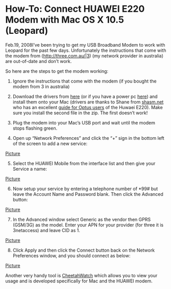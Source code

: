 # How-To: Connect HUAWEI E220 Modem with Mac OS X 10.5 (Leopard)

Feb.19, 2008I’ve been trying to get my USB Broadband Modem to work with Leopard for the past few days. Unfortunately the instructions that come with the modem from (http://three.com.au/|3) (my network provider in australia) are out-of-date and don’t work.

So here are the steps to get the modem working:

1. Ignore the instructions that come with the modem (if you bought the modem from 3 in australia)

2. Download the drivers from [here](http://www.shasam.net/downloads/huawei-usb-modem-osx-drivers.zip) (or if you have a power pc [here](http://www.shasam.net/downloads/huawei-e220-mac-osx-ppc-drivers.zip)) and install them onto your Mac (drivers are thanks to Shane from [shasm.net](http://www.shasam.net/) who has an excellent [guide for Optus users](http://www.shasam.net/archives/82) of the Huwaei E220).  Make sure you install the second file in the zip.  The first doesn’t work!

3. Plug the modem into your Mac’s USB port and wait until the modem stops flashing green.

4. Open up “Network Preferences” and click the “+” sign in the bottom left of the screen to add a new service:

[Picture](http://bp2.blogger.com/_DIs9GVN5zhI/R7pwaV1JiDI/AAAAAAAABOU/bOgPuBz2Z-4/s1600-h/Picture+1.png)

5. Select the HUAWEI Mobile from the interface list and then give your Service a name:

[Picture](http://bp2.blogger.com/_DIs9GVN5zhI/R7pwxV1JiEI/AAAAAAAABOc/vlE7XVSkmYE/s1600-h/Picture+2.png|{{http://bp2.blogger.com/_DIs9GVN5zhI/R7pwxV1JiEI/AAAAAAAABOc/vlE7XVSkmYE/s400/Picture+2.png|http://bp2.blogger.com/_DIs9GVN5zhI/R7pwxV1JiEI/AAAAAAAABOc/vlE7XVSkmYE/s1600-h/Picture+2.png}})

6. Now setup your service by entering a telephone number of *99# but leave the Account Name and Password blank.  Then click the Advanced button:

[Picture](http://bp0.blogger.com/_DIs9GVN5zhI/R7pxN11JiFI/AAAAAAAABOk/IBrDnrxtEe4/s1600-h/Picture+3.png|{{http://bp0.blogger.com/_DIs9GVN5zhI/R7pxN11JiFI/AAAAAAAABOk/IBrDnrxtEe4/s400/Picture+3.png|http://bp0.blogger.com/_DIs9GVN5zhI/R7pxN11JiFI/AAAAAAAABOk/IBrDnrxtEe4/s1600-h/Picture+3.png}})

7. In the Advanced window select Generic as the vendor then GPRS (GSM/3G) as the model.  Enter your APN for your provider (for three it is 3netaccess) and leave CID as 1.

[Picture](http://bp2.blogger.com/_DIs9GVN5zhI/R7px4V1JiGI/AAAAAAAABOs/4wEJCAxXvRM/s1600-h/Picture+4.png|{{http://bp2.blogger.com/_DIs9GVN5zhI/R7px4V1JiGI/AAAAAAAABOs/4wEJCAxXvRM/s400/Picture+4.png|http://bp2.blogger.com/_DIs9GVN5zhI/R7px4V1JiGI/AAAAAAAABOs/4wEJCAxXvRM/s1600-h/Picture+4.png}})

8.  Click Apply and then click the Connect button back on the Network Preferences window, and you should connect as below:

[Picture](http://bp0.blogger.com/_DIs9GVN5zhI/R7pyb11JiHI/AAAAAAAABO0/Um0kKhV6wUQ/s1600-h/Picture+5.png|{{http://bp0.blogger.com/_DIs9GVN5zhI/R7pyb11JiHI/AAAAAAAABO0/Um0kKhV6wUQ/s400/Picture+5.png|http://bp0.blogger.com/_DIs9GVN5zhI/R7pyb11JiHI/AAAAAAAABO0/Um0kKhV6wUQ/s1600-h/Picture+5.png}})

Another very handy tool is [CheetahWatch](http://m.ac.nz/cheetahwatch/) which allows you to view your usage and is developed specifically for Mac and the HUAWEI modem.
